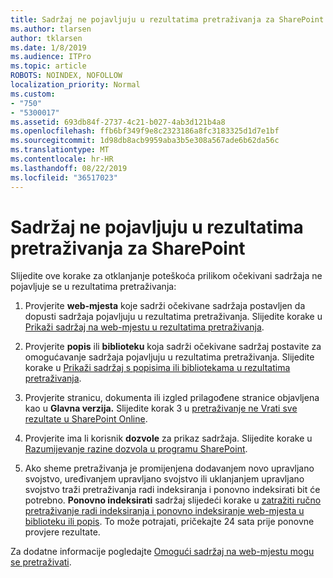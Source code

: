 ```yaml
---
title: Sadržaj ne pojavljuju u rezultatima pretraživanja za SharePoint
ms.author: tlarsen
author: tklarsen
ms.date: 1/8/2019
ms.audience: ITPro
ms.topic: article
ROBOTS: NOINDEX, NOFOLLOW
localization_priority: Normal
ms.custom:
- "750"
- "5300017"
ms.assetid: 693db84f-2737-4c21-b027-4ab3d121b4a8
ms.openlocfilehash: ffb6bf349f9e8c2323186a8fc3183325d1d7e1bf
ms.sourcegitcommit: 1d98db8acb9959aba3b5e308a567ade6b62da56c
ms.translationtype: MT
ms.contentlocale: hr-HR
ms.lasthandoff: 08/22/2019
ms.locfileid: "36517023"
---
```

# <a name="content-doesnt-appear-in-sharepoint-search-results"></a>Sadržaj ne pojavljuju u rezultatima pretraživanja za SharePoint

Slijedite ove korake za otklanjanje poteškoća prilikom očekivani sadržaja ne pojavljuje se u rezultatima pretraživanja:
  
1. Provjerite **web-mjesta** koje sadrži očekivane sadržaja postavljen da dopusti sadržaja pojavljuju u rezultatima pretraživanja. Slijedite korake u [Prikaži sadržaj na web-mjestu u rezultatima pretraživanja](https://docs.microsoft.com/sharepoint/make-site-content-searchable#show-content-on-a-site-in-search-results).

2. Provjerite **popis** ili **biblioteku** koja sadrži očekivane sadržaj postavite za omogućavanje sadržaja pojavljuju u rezultatima pretraživanja. Slijedite korake u [Prikaži sadržaj s popisima ili bibliotekama u rezultatima pretraživanja](https://docs.microsoft.com/sharepoint/make-site-content-searchable#show-content-from-lists-or-libraries-in-search-results).

3. Provjerite stranicu, dokumenta ili izgled prilagođene stranice objavljena kao u **Glavna verzija.** Slijedite korak 3 u [pretraživanje ne Vrati sve rezultate u SharePoint Online](https://go.microsoft.com/fwlink/?linkid=874525).

4. Provjerite ima li korisnik **dozvole** za prikaz sadržaja. Slijedite korake u [Razumijevanje razine dozvola u programu SharePoint](https://docs.microsoft.com/sharepoint/understanding-permission-levels).
    
5. Ako sheme pretraživanja je promijenjena dodavanjem novo upravljano svojstvo, uređivanjem upravljano svojstvo ili uklanjanjem upravljano svojstvo traži pretraživanja radi indeksiranja i ponovno indeksirati bit će potrebno. **Ponovno indeksirati** sadržaj slijedeći korake u [zatražiti ručno pretraživanje radi indeksiranja i ponovno indeksiranje web-mjesta u biblioteku ili popis](https://docs.microsoft.com/sharepoint/crawl-site-content). To može potrajati, pričekajte 24 sata prije ponovne provjere rezultate.

Za dodatne informacije pogledajte [Omogući sadržaj na web-mjestu mogu se pretraživati](https://docs.microsoft.com/sharepoint/make-site-content-searchable). 
  
